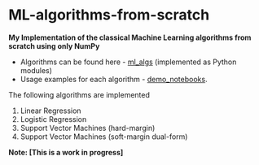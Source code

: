 # ML-algorithms-from-scratch

**My Implementation of the classical Machine Learning algorithms from scratch using only NumPy**

- Algorithms can be found here - [ml_algs](https://github.com/akhil189/ML-algorithms-from-scratch/tree/main/ml_algs) (implemented as Python modules)
- Usage examples for each algorithm - [demo_notebooks](https://github.com/akhil189/ML-algorithms-from-scratch/tree/main/ml_algs_demo_notebooks).


The following algorithms are implemented
1. Linear Regression
2. Logistic Regression
3. Support Vector Machines (hard-margin)
4. Support Vector Machines (soft-margin dual-form)

**Note: [This is a work in progress]**
